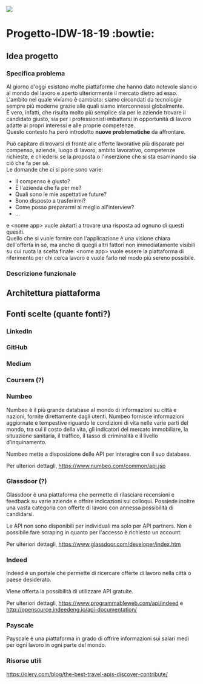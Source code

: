 <p>
    <a href="http://cluelab.di.unisa.it/index.php?option=com_content&view=article&id=25&Itemid=35" alt="Progetti">
        <img src="https://img.shields.io/badge/Gencos-101%25-brightgreen.svg" />
    </a>
</p>

# Progetto-IDW-18-19 :bowtie:	

<English platform>

## Idea progetto

### Specifica problema

<Boost del mercato>

Al giorno d'oggi esistono molte piattaforme che hanno dato notevole slancio al mondo del lavoro e aperto ulteriormente il mercato dietro ad esso.\
L'ambito nel quale viviamo è cambiato: siamo circondati da tecnologie sempre più moderne grazie alle quali siamo interconnessi globalmente.\
È vero, infatti, che risulta molto più semplice sia per le aziende trovare  il candidato giusto, sia per i professionisti imbattarsi in opportunità di lavoro adatte ai propri interessi e alle proprie competenze.\
Questo contesto ha però introdotto **nuove problematiche** da affrontare.

Può capitare di trovarsi di fronte alle offerte lavorative più disparate per compenso, aziende, luogo di lavoro, ambito lavorativo, competenze richieste, e chiedersi se la proposta o l'inserzione che si sta esaminando sia ciò che fa per sè.\
Le domande che ci si pone sono varie: 
* Il compenso è giusto?
* È l'azienda che fa per me?
* Quali sono le mie aspettative future?
* Sono disposto a trasferirmi?
* Come posso prepararmi al meglio all'interview?
* ...

e \<nome app\> vuole aiutarti a trovare una risposta ad ognuno di questi quesiti.\
Quello che si vuole fornire con l'applicazione è una visione chiara dell'offerta in sè, ma anche di quegli altri fattori non immediatamente visibili su cui ruota la scelta finale: \<nome app\> vuole essere la piattaforma di riferimento per chi cerca lavoro e vuole farlo nel modo più sereno possibile.

### Descrizione funzionale

## Architettura piattaforma

## Fonti scelte (quante fonti?)

### LinkedIn

### GitHub

### Medium

### Coursera (?)

### Numbeo

Numbeo è il più grande database al mondo di informazioni su città e nazioni, fornite direttamente dagli utenti. Numbeo fornisce informazioni aggiornate e tempestive riguardo le condizioni di vita nelle varie parti del mondo, tra cui il costo della vita, gli indicatori del mercato immobiliare, la situazione sanitaria, il traffico, il tasso di criminalità e il livello d’inquinamento. 

Numbeo mette a disposizione delle API per interagire con il suo database. 

Per ulteriori dettagli, https://www.numbeo.com/common/api.jsp

### Glassdoor (?)

Glassdoor è una piattaforma che permette di rilasciare recensioni e feedback su varie aziende e offrire indicazioni sui colloqui. 
Possiede inoltre una vasta categoria con offerte di lavoro con annessa possibilità di candidarsi.

Le API non sono disponibili per individuali ma solo per API partners.
Non è possibile fare scraping in quanto per l'accesso è richiesto un account.

Per ulteriori dettagli, https://www.glassdoor.com/developer/index.htm

### Indeed

Indeed è un portale che permette di ricercare offerte di lavoro nella città o paese desiderato. 

Viene offerta la possibilità di utilizzare API gratuite.

Per ulteriori dettagli, https://www.programmableweb.com/api/indeed e http://opensource.indeedeng.io/api-documentation/

### Payscale

Payscale è una piattaforma in grado di offrire informazioni sui salari medi per ogni lavoro in ogni parte del mondo.


### Risorse utili

https://olery.com/blog/the-best-travel-apis-discover-contribute/

